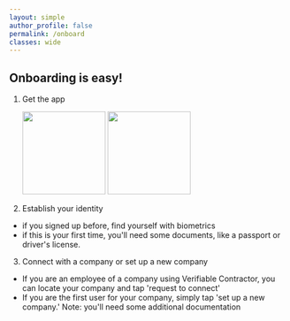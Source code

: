 ```yaml
---
layout: simple
author_profile: false
permalink: /onboard
classes: wide
---
```


## Onboarding is easy!

1. Get the app
    <div>
      <img src="./assets/images/apple-store.png" width="150px" />
      <img src="./assets/images/google-play.png" width="150px" />
    </div>

2. Establish your identity
  * if you signed up before, find yourself with biometrics
  * if this is your first time, you'll need some documents, like a passport
    or driver's license.

3. Connect with a company or set up a new company
  * If you are an employee of a company using Verifiable Contractor, you
    can locate your company and tap 'request to connect'
  * If you are the first user for your company, simply tap 'set up a new company.'
    Note: you'll need some additional documentation
